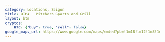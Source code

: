 ```yaml
---
category: Locations, Saigon
title: BTM4 - Pitchers Sports and Grill
layout: btm
cryptos:
    BTC: {"buy": true, "sell": false}
google_maps_url: https://www.google.com/maps/embed?pb=!1m18!1m12!1m3!1d3920.1998437376587!2d106.72497591524683!3d10.719063892360484!2m3!1f0!2f0!3f0!3m2!1i1024!2i768!4f13.1!3m3!1m2!1s0x3175255ef09b039b%3A0x212b7b8e715e012b!2sPitchers%20Sports%20and%20Grill!5e0!3m2!1sen!2s!4v1569992830697!5m2!1sen!2s
---
```

